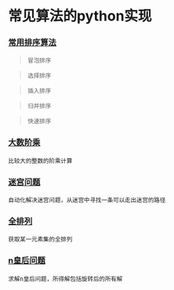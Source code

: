 # 常见算法的python实现
### [常用排序算法](https://github.com/xiaoqiang0-0/Algorithm-Python/blob/master/sort/BubbleSort.py)
>`冒泡排序`

>`选择排序`

>`插入排序`

>`归并排序`

>`快速排序`

### [大数阶乘](https://github.com/xiaoqiang0-0/Algorithm-Python/tree/master/factorial)

`比较大的整数的阶乘计算`

### [迷宫问题](https://github.com/xiaoqiang0-0/Algorithm-Python/tree/master/maze)

`自动化解决迷宫问题，从迷宫中寻找一条可以走出迷宫的路径`

### [全排列](https://github.com/xiaoqiang0-0/Algorithm-Python/tree/master/permutation)

`获取某一元素集的全排列`

### [n皇后问题](https://github.com/xiaoqiang0-0/Algorithm-Python/tree/master/n_queen)

`求解n皇后问题，所得解包括旋转后的所有解`

